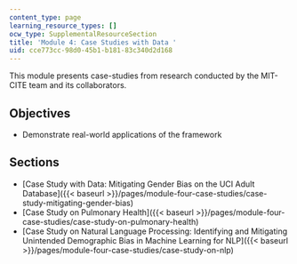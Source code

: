 ```yaml
---
content_type: page
learning_resource_types: []
ocw_type: SupplementalResourceSection
title: 'Module 4: Case Studies with Data '
uid: cce773cc-98d0-45b1-b181-83c340d2d168
---
```


This module presents case-studies from research conducted by the MIT-CITE team and its collaborators.

Objectives
----------

*   Demonstrate real-world applications of the framework

Sections
--------

*   [Case Study with Data: Mitigating Gender Bias on the UCI Adult Database]({{< baseurl >}}/pages/module-four-case-studies/case-study-mitigating-gender-bias)
*   [Case Study on Pulmonary Health]({{< baseurl >}}/pages/module-four-case-studies/case-study-on-pulmonary-health)
*   [Case Study on Natural Language Processing: Identifying and Mitigating Unintended Demographic Bias in Machine Learning for NLP]({{< baseurl >}}/pages/module-four-case-studies/case-study-on-nlp)